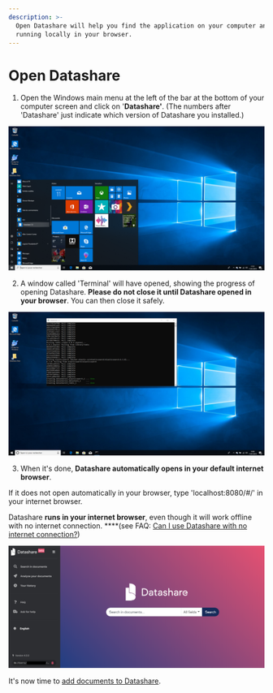 ```yaml
---
description: >-
  Open Datashare will help you find the application on your computer and have it
  running locally in your browser.
---
```


# Open Datashare

1. Open the Windows main menu at the left of the bar at the bottom of your computer screen and click on '**Datashare'**. \(The numbers after 'Datashare' just indicate which version of Datashare you installed.\)

![](../.gitbook/assets/capture-de-cran-33.png)

2. A window called 'Terminal' will have opened, showing the progress of opening Datashare. **Please do not close it until Datashare opened in your browser**. You can then close it safely.

![](../.gitbook/assets/capture-de-cran-40.png)

3. When it's done, **Datashare automatically opens in your default internet browser**. 

If it does not open automatically in your browser, type 'localhost:8080/\#/' in your internet browser.

Datashare **runs in your internet browser**, even though it will work offline with no internet connection. ****\(see FAQ: [Can I use Datashare with no internet connection?](https://icij.gitbook.io/datashare/faq/can-i-use-datashare-with-no-internet-connection)\)

![](../.gitbook/assets/screenshot-2019-08-13-at-10.21.55.png)

It's now time to [add documents to Datashare](https://icij.gitbook.io/datashare/windows/add-documents-to-datashare-on-windows).

